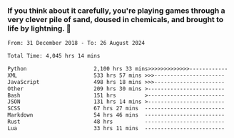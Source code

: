 ### If you think about it carefully, you're playing games through a very clever pile of sand, doused in chemicals, and brought to life by lightning.  👋


<!--START_SECTION:waka-->

```txt
From: 31 December 2018 - To: 26 August 2024

Total Time: 4,045 hrs 14 mins

Python                     2,100 hrs 33 mins>>>>>>>>>>>>>------------   51.93 %
XML                        533 hrs 57 mins >>>----------------------   13.20 %
JavaScript                 498 hrs 18 mins >>>----------------------   12.32 %
Other                      209 hrs 30 mins >------------------------   05.18 %
Bash                       151 hrs         >------------------------   03.73 %
JSON                       131 hrs 14 mins >------------------------   03.24 %
SCSS                       67 hrs 27 mins  -------------------------   01.67 %
Markdown                   54 hrs 46 mins  -------------------------   01.35 %
Rust                       48 hrs          -------------------------   01.19 %
Lua                        33 hrs 11 mins  -------------------------   00.82 %
```

<!--END_SECTION:waka-->
